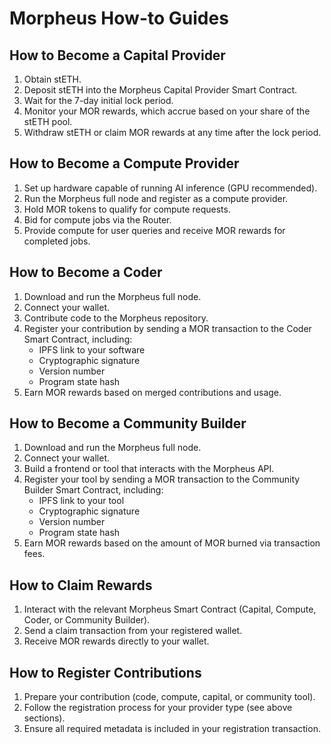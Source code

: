 # Morpheus How-to Guides

## How to Become a Capital Provider
1. Obtain stETH.
2. Deposit stETH into the Morpheus Capital Provider Smart Contract.
3. Wait for the 7-day initial lock period.
4. Monitor your MOR rewards, which accrue based on your share of the stETH pool.
5. Withdraw stETH or claim MOR rewards at any time after the lock period.

## How to Become a Compute Provider
1. Set up hardware capable of running AI inference (GPU recommended).
2. Run the Morpheus full node and register as a compute provider.
3. Hold MOR tokens to qualify for compute requests.
4. Bid for compute jobs via the Router.
5. Provide compute for user queries and receive MOR rewards for completed jobs.

## How to Become a Coder
1. Download and run the Morpheus full node.
2. Connect your wallet.
3. Contribute code to the Morpheus repository.
4. Register your contribution by sending a MOR transaction to the Coder Smart Contract, including:
   - IPFS link to your software
   - Cryptographic signature
   - Version number
   - Program state hash
5. Earn MOR rewards based on merged contributions and usage.

## How to Become a Community Builder
1. Download and run the Morpheus full node.
2. Connect your wallet.
3. Build a frontend or tool that interacts with the Morpheus API.
4. Register your tool by sending a MOR transaction to the Community Builder Smart Contract, including:
   - IPFS link to your tool
   - Cryptographic signature
   - Version number
   - Program state hash
5. Earn MOR rewards based on the amount of MOR burned via transaction fees.

## How to Claim Rewards
1. Interact with the relevant Morpheus Smart Contract (Capital, Compute, Coder, or Community Builder).
2. Send a claim transaction from your registered wallet.
3. Receive MOR rewards directly to your wallet.

## How to Register Contributions
1. Prepare your contribution (code, compute, capital, or community tool).
2. Follow the registration process for your provider type (see above sections).
3. Ensure all required metadata is included in your registration transaction. 